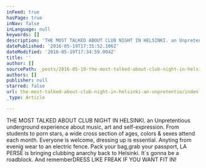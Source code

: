 ```yaml
---
inFeed: true
hasPage: true
inNav: false
inLanguage: null
keywords: []
description: 'THE MOST TALKED ABOUT CLUB NIGHT IN HELSINKI. an Unpretentious underground experience about music, art and self-expression. From students to porn stars, a wide cross section of ages, colors & sexes attend each month. Everyone is welcome, dressing up is essential. Anyting from evenig wear to an electric fence. Pack your bag,grab your passport, LA PERSÉ is bringing clubbing anarchy back to Helsinki. It´s gonna be a roadblock. And rememberDRESS LIKE FREAK IF YOU WANT FIT IN!'
datePublished: '2016-05-19T17:35:52.106Z'
dateModified: '2016-05-19T17:34:59.004Z'
title: ''
author: []
sourcePath: _posts/2016-05-19-the-most-talked-about-club-night-in-helsinki-an-unpretentio.md
authors: []
publisher: null
starred: false
url: the-most-talked-about-club-night-in-helsinki-an-unpretentio/index.html
_type: Article

---
```

THE MOST TALKED ABOUT CLUB NIGHT IN HELSINKI. an Unpretentious underground experience about music, art and self-expression. From students to porn stars, a wide cross section of ages, colors & sexes attend each month. Everyone is welcome, dressing up is essential. Anyting from evenig wear to an electric fence. Pack your bag,grab your passport, LA PERSÉ is bringing clubbing anarchy back to Helsinki. It´s gonna be a roadblock. And rememberDRESS LIKE FREAK IF YOU WANT FIT IN!